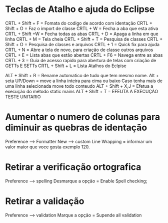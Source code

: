 # Teclas de Atalho e ajuda do Eclipse

CRTL + Shift + F = Fomata do codigo de acordo com identação
CRTL + Shift + O = Faz o import de classe 
CRTL + W = Fecha a aba que esta ativa
CRTL + Shift +W = Fecha todas as abas
CRTL + D = Apaga a linha em que  linha
CRTL + M = Tela cheia
CRTL + Shift + T = Pesquisa de classes
CRTL + Shift + O = Pesquisa de classes e arquivos
CRTL + 1 = Quick fix para ajuda
CRTL + N = Abre a tela de novo, para criação de classe outros arquivos
CRTL + E = Lista abas que estão abertas
CRTL + F6 = Navega entre as abas
CRTL + 3 = Guia de acesso rapido para abertura de telas com criação de GETTs E SETTs
CRTL + Shift + L = Lista Atalhos do Eclpise

ALT + Shift + R = Rename automatico de tudo que tem mesmo nome.
Alt + seta UP/Down = move a linha inteira para cima ou baixo
                     Caso tenha mais de uma linha selecionada move todo conteudo 
ALT + Shift + X,J = Efetua a execução do método static mains
ALT + Shift + T = EFEUTA A EXECUÇÃO TESTE UNITARIO

# Aumentar o numero de colunas para diminuir as quebras de identação
Preference --> Formatter 
New --> custom
Line Wrapping = informar um valor maior que voce gosta exemplo 120.

# Retirar a verificação ortografica
Preference --> spelling 
Desmarque a opção = Enable Spell checking;

# Retirar a validação
Preference --> validation 
Marque a opção = Supende all validation
